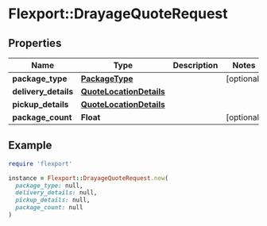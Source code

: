 # Flexport::DrayageQuoteRequest

## Properties

| Name | Type | Description | Notes |
| ---- | ---- | ----------- | ----- |
| **package_type** | [**PackageType**](PackageType.md) |  | [optional] |
| **delivery_details** | [**QuoteLocationDetails**](QuoteLocationDetails.md) |  |  |
| **pickup_details** | [**QuoteLocationDetails**](QuoteLocationDetails.md) |  |  |
| **package_count** | **Float** |  | [optional] |

## Example

```ruby
require 'flexport'

instance = Flexport::DrayageQuoteRequest.new(
  package_type: null,
  delivery_details: null,
  pickup_details: null,
  package_count: null
)
```

